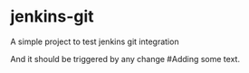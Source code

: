 # jenkins-git
A simple project to test jenkins git integration 

And it should be triggered by any change
#Adding some text.
 
